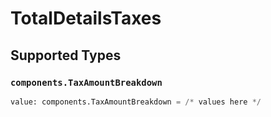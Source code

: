 # TotalDetailsTaxes


## Supported Types

### `components.TaxAmountBreakdown`

```python
value: components.TaxAmountBreakdown = /* values here */
```

